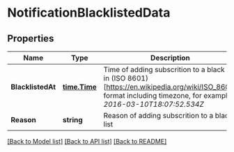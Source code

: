 # NotificationBlacklistedData

## Properties
Name | Type | Description | Notes
------------ | ------------- | ------------- | -------------
**BlacklistedAt** | [**time.Time**](time.Time.md) | Time of adding subscrition to a black list in (ISO 8601)[https://en.wikipedia.org/wiki/ISO_8601] format including timezone, for example *2016-03-10T18:07:52.534Z* | [optional] 
**Reason** | **string** | Reason of adding subscrition to a black list | [optional] 

[[Back to Model list]](../README.md#documentation-for-models) [[Back to API list]](../README.md#documentation-for-api-endpoints) [[Back to README]](../README.md)


